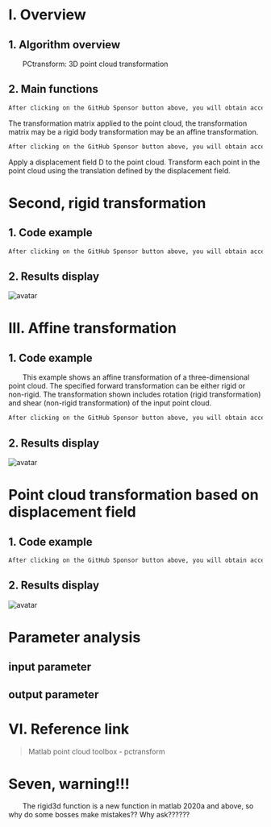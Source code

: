 #  I. Overview 

##  1. Algorithm overview 

   PCtransform: 3D point cloud transformation 

##  2. Main functions 

  ```python  
After clicking on the GitHub Sponsor button above, you will obtain access permissions to my private code repository ( https://github.com/slowlon/my_code_bar ) to view this blog code. By searching the code number of this blog, you can find the code you need, code number is: 202402030957455630
  ```  
 The transformation matrix applied to the point cloud, the transformation matrix may be a rigid body transformation may be an affine transformation. 

  ```python  
After clicking on the GitHub Sponsor button above, you will obtain access permissions to my private code repository ( https://github.com/slowlon/my_code_bar ) to view this blog code. By searching the code number of this blog, you can find the code you need, code number is: 202402030957455630
  ```  
 Apply a displacement field D to the point cloud. Transform each point in the point cloud using the translation defined by the displacement field. 

#  Second, rigid transformation 

##  1. Code example 

  ```python  
After clicking on the GitHub Sponsor button above, you will obtain access permissions to my private code repository ( https://github.com/slowlon/my_code_bar ) to view this blog code. By searching the code number of this blog, you can find the code you need, code number is: 202402030957455630
  ```  
##  2. Results display 

 ![avatar]( 4d3504f3448d488bae5f0860e03d4ab5.png) 

#  III. Affine transformation 

##  1. Code example 

   This example shows an affine transformation of a three-dimensional point cloud. The specified forward transformation can be either rigid or non-rigid. The transformation shown includes rotation (rigid transformation) and shear (non-rigid transformation) of the input point cloud. 

  ```python  
After clicking on the GitHub Sponsor button above, you will obtain access permissions to my private code repository ( https://github.com/slowlon/my_code_bar ) to view this blog code. By searching the code number of this blog, you can find the code you need, code number is: 202402030957455630
  ```  
##  2. Results display 

 ![avatar]( 4458df063f924b24a2b2d4cf3d1e07d7.png) 

#  Point cloud transformation based on displacement field 

##  1. Code example 

  ```python  
After clicking on the GitHub Sponsor button above, you will obtain access permissions to my private code repository ( https://github.com/slowlon/my_code_bar ) to view this blog code. By searching the code number of this blog, you can find the code you need, code number is: 202402030957455630
  ```  
##  2. Results display 

 ![avatar]( df7de29fc2d04ec99be38158caa252bc.png) 

#  Parameter analysis 

##  input parameter 

##  output parameter 

#  VI. Reference link 

>  Matlab point cloud toolbox - pctransform 

#  Seven, warning!!! 

   The rigid3d function is a new function in matlab 2020a and above, so why do some bosses make mistakes?? Why ask??????  

